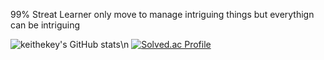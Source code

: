 99% Streat Learner
only move to manage intriguing things
but everythign can be intriguing

![keithekey's GitHub stats](https://github-readme-stats.vercel.app/api?username=keithekey&show_icons=true&theme=radical)\n
[![Solved.ac Profile](http://mazassumnida.wtf/api/v2/generate_badge?boj=ks97svmcz)](https://solved.ac/ks97svmcz/)
